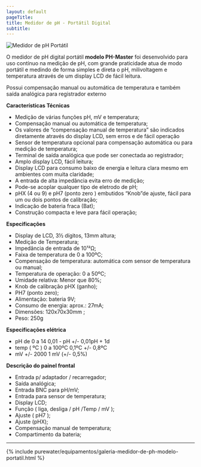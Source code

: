 ```yaml
---
layout: default
pageTitle: 
title: Medidor de pH - Portátil Digital
subtitle: 
---
```


<img class="img-responsive pull-right" style="max-width: 100%;" src="../../website/images/box_medidor-ph-portatil.png" alt="Medidor de pH Portátil">


O medidor de pH digital portátil <strong>modelo PH-Master</strong> foi desenvolvido para uso contínuo na medição de pH, com grande praticidade atua de modo portátil e medindo de forma simples e direta o pH, milivoltagem e temperatura através de um display LCD de fácil leitura.

Possui compensação manual ou automática de temperatura e também saída analógica para registrador externo 

<strong>Características Técnicas</strong>

- Medição de várias funções pH, mV e temperatura;
- Compensação manual ou automática de temperatura;
- Os valores de “compensação manual de temperatura” são indicados diretamente através do display LCD, sem erros e de fácil operação
- Sensor de temperatura opcional para compensação automática ou para medição de temperatura;
- Terminal de saída analógica que pode ser conectada ao registrador;
- Amplo display LCD, fácil leitura;
- Display LCD para consumo baixo de energia e leitura clara mesmo em ambientes com muita claridade;
- A entrada de alta impedância evita erro de medição;
- Pode-se acoplar qualquer tipo de eletrodo de pH;
- pHX (4 ou 9) e pH7 (ponto zero ) embutidos “Knob”de ajuste, fácil para um ou dois pontos de calibração;
- Indicação de bateria fraca (Bat);
- Construção compacta e leve para fácil operação;
 
<strong>Especificações</strong>

- Display de LCD, 3½ dígitos, 13mm altura;
- Medição de Temperatura;
- Impedância de entrada de 10¹²Ω;
- Faixa de temperatura de 0 a 100ºC;
- Compensação de temperatura: automática com sensor de temperatura ou manual;
- Temperatura de operação: 0 a 50ºC;
- Umidade relativa: Menor que 80%;
- Knob de calibração pHX (ganho);
- PH7 (ponto zero);
- Alimentação: bateria 9V;
- Consumo de energia: aprox.: 27mA;
- Dimensões: 120x70x30mm ;
- Peso: 250g
 
<strong>Especificações elétrica</strong>

- pH de 0 a 14 0,01 - pH +/- 0,01pH + 1d
- temp ( ºC ) 0 a 100ºC 0,1ºC +/- 0,8ºC
- mV +/- 2000  1 mV (+/- 0,5%)
 
<strong>Descrição do painel frontal</strong>

- Entrada p/ adaptador / recarregador;
- Saída analógica;
- Entrada BNC para pH/mV;
- Entrada para sensor de temperatura;
- Display LCD;
- Função ( liga, desliga / pH /Temp / mV );
- Ajuste ( pH7 );
- Ajuste (pHX);
- Compensação manual de temperatura;
- Compartimento da bateria;

---


{% include purewater/equipamentos/galeria-medidor-de-ph-modelo-portatil.html %}

